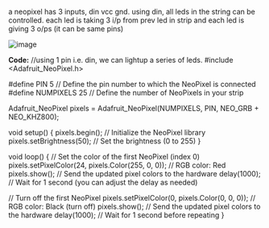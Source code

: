 a neopixel has 3 inputs, din vcc gnd. 
using din, all leds in the string can be controlled.
each led is taking 3 i/p from prev led in strip and each led is giving 3 o/ps (it can be same pins)

![image](https://github.com/AsraniSanjana/PDL_winternship/assets/109857762/1d1ad002-ca09-487a-a418-2e457313ffe5)

**Code:**
//using 1 pin i.e. din, we can lightup a series of leds.
#include <Adafruit_NeoPixel.h>

#define PIN            5 // Define the pin number to which the NeoPixel is connected
#define NUMPIXELS      25  // Define the number of NeoPixels in your strip

Adafruit_NeoPixel pixels = Adafruit_NeoPixel(NUMPIXELS, PIN, NEO_GRB + NEO_KHZ800);

void setup() {
  pixels.begin();  // Initialize the NeoPixel library
  pixels.setBrightness(50);  // Set the brightness (0 to 255)
}

void loop() {
  // Set the color of the first NeoPixel (index 0)
  pixels.setPixelColor(24, pixels.Color(255, 0, 0));  // RGB color: Red
  pixels.show();  // Send the updated pixel colors to the hardware
  delay(1000);    // Wait for 1 second (you can adjust the delay as needed)

  // Turn off the first NeoPixel
  pixels.setPixelColor(0, pixels.Color(0, 0, 0));  // RGB color: Black (turn off)
  pixels.show();  // Send the updated pixel colors to the hardware
  delay(1000);    // Wait for 1 second before repeating
}
